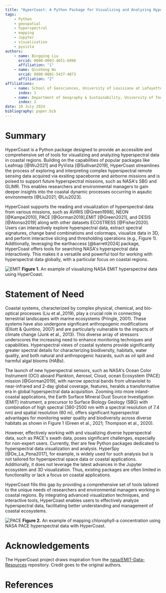 ```yaml
---
title: "HyperCoast: A Python Package for Visualizing and Analyzing Hyperspectral Data Across Coastal Environments"
tags:
    - Python
    - geospatial
    - hyperspectral
    - mapping
    - Jupyter
    - visualization
    - pyvista
authors:
    - name: Bingqing Liu
      orcid: 0000-0003-4651-6996
      affiliation: "1"
    - name: Qiusheng Wu
      orcid: 0000-0001-5437-4073
      affiliation: "2"
affiliations:
    - name: School of Geosciences, University of Louisiana at Lafayette, Lafayette, LA 70504, United States
      index: 1
    - name: Department of Geography & Sustainability, University of Tennessee, Knoxville, TN 37996, United States
      index: 2
date: 10 July 2024
bibliography: paper.bib
---
```


# Summary

HyperCoast is a Python package designed to provide an accessible and comprehensive set of tools for visualizing and analyzing hyperspectral data in coastal regions. Building on the capabilities of popular packages like Leafmap [@Wu2021] and PyVista [@Sullivan2019], HyperCoast streamlines the process of exploring and interpreting complex hyperspectral remote sensing data acquired via exsiting spaceborne and airborne missions and is poised to support future hyperspectral missions, such as NASA's SBG and GLIMR. This enables researchers and environmental managers to gain deeper insights into the coastal dynamic processes occurring in aqautic environments [@Liu2021; @Liu2023].

HyperCoast supports the reading and visualization of hyperspectral data from various missions, such as AVIRIS [@Green1998], NEON [@Kampe2010], PACE [@Gorman2019],EMIT [@Green2021], and DESIS [@Alonso2019] along with other datasets ECOSTRESS [@Fisher2020]. Users can interactively explore hyperspectral data, extract spectral signatures, change band combinations and colormaps, visualize data in 3D, and perform interactive slicing and thresholding operations (e.g., Figure 1). Additionally, leveraging the earthaccess [@barrett2024] package, HyperCoast offers tools for searching NASA's hyperspectral data interactively. This makes it a versatile and powerful tool for working with hyperspectral data globally, with a particular focus on coastal regions.

![EMIT](https://assets.gishub.org/images/EMIT-demo.png)
**Figure 1.** An example of visualizing NASA EMIT hyperspectral data using HyperCoast.

# Statement of Need

Coastal systems, characterized by complex physical, chemical, and bio-optical processes (Liu et al.,2019), play a crucial role in connecting terrestrial landscapes with marine ecosystems (Pringle, 2001). These systems have also undergone significant anthropogenic modifications (Elliott & Quintino, 2007) and are particularly vulnerable to the impacts of climate change (Junk et al., 2013). This diverse array of stressors underscores the increasing need to enhance monitoring techniques and capabilities. Hyperspectral views of coastal systems provide significantly greater spectral details for characterizing biodiversity, habitats, water quality, and both natural and anthropogenic hazards, such as oil spill and harmful algal blooms (HABs).

The launch of new hyperspectral sensors, such as NASA's Ocean Color Instrument (OCI) aboard Plankton, Aerosol, Cloud, ocean Ecosystem (PACE) mission [@Gorman2019], with narrow spectral bands from ultraviolet to near-infrared and 2-day global coverage, features, heralds a transformative era in global hyperspectral data acquisition. Zooming into more inland-coastal applications, the Earth Surface Mineral Dust Source Investigation (EMIT) instrument, a precursor to Surface Biology Geology (SBG) with combination of high spectral (380-2500 nm with a spectral resolution of 7.4 nm) and spatial resolution (60 m), offers significant hyperspectral advantages for monitoring water quality and biodiversity across diverse habitats as shown in Figure 1 (Green et al., 2021; Thompson et al., 2020).

However, effectively working with and visualizing diverse hyperspectral data, such as PACE's swath data, poses significant challenges, especially for non-expert users. Currently, ther are few Python packages dedicated to hyperspectral data visualization and analysis. HyperSpy [@De_La_Pena2017], for example, is widely used for such analysis but is not tailored for hyperspectral space data or coastal applications. Additionally, it does not leverage the latest advances in the Jupyter ecosystem and 3D visualization. Thus, existing packages are often limited in functionality or lack a focus on coastal applications.

HyperCoast fills this gap by providing a comprehensive set of tools tailored to the unique needs of researchers and environmental managers working in coastal regions. By integrating advanced visualization techniques, and interactive tools, HyperCoast enables users to effectively analyze hyperspectral data, facilitating better understanding and management of coastal ecosystems.

![PACE](https://assets.gishub.org/images/PACE-demo.png)
**Figure 2.** An example of mapping chlorophyll-a concentration using NASA PACE hyperspectral data with HyperCoast.

# Acknowledgements

The HyperCoast project draws inspiration from the [nasa/EMIT-Data-Resources](https://github.com/nasa/EMIT-Data-Resources) repository. Credit goes to the original authors.

# References
